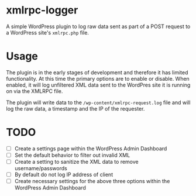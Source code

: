 # xmlrpc-logger

A simple WordPress plugin to log raw data sent as part of a POST request to a WordPress site's `xmlrpc.php` file.

# Usage
The plugin is in the early stages of development and therefore it has limited functionality. At this time the primary options are to enable or disable. When enabled, it will log unfiltered XML data sent to the WordPres site it is running on via the XMLRPC file.

The plugin will write data to the `/wp-content/xmlrpc-request.log` file and will log the raw data, a timestamp and the IP of the requester.

# TODO

- [ ] Create a settings page within the WordPress Admin Dashboard
- [ ] Set the default behavior to filter out invalid XML
- [ ] Create a setting to sanitize the XML data to remove username/passwords
- [ ] By default do not log IP address of client
- [ ] Create necessary settings for the above three options within the WordPress Admin Dashboard
